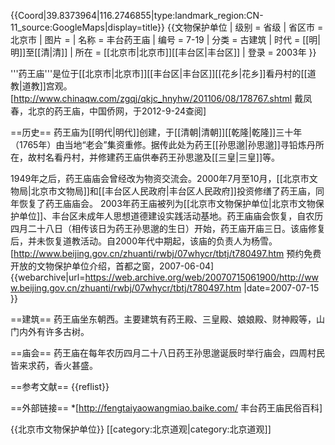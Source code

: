 {{Coord|39.8373964|116.2746855|type:landmark_region:CN-11_source:GoogleMaps|display=title}}
{{文物保护单位
| 级别 = 省级
| 省区市 = 北京市
| 图片 = 
| 名称 = 丰台药王庙
| 编号 = 7-19
| 分类 = 古建筑
| 时代 = [[明|明]]至[[清|清]]
| 所在 = [[北京市|北京市]][[丰台区|丰台区]]
| 登录 = 2003年
}}

'''药王庙'''是位于[[北京市|北京市]][[丰台区|丰台区]][[花乡|花乡]]看丹村的[[道教|道教]]宫观。<ref name=zgqw>[http://www.chinaqw.com/zgqj/qkjc_hnyhw/201106/08/178767.shtml 戴凤春，北京的药王庙，中国侨网，于2012-9-24查阅]</ref>

==历史==
药王庙为[[明代|明代]]创建，于[[清朝|清朝]][[乾隆|乾隆]]三十年（1765年）由当地“老会”集资重修。据传此处为药王[[孙思邈|孙思邈]]寻铅炼丹所在，故村名看丹村，并修建药王庙供奉药王孙思邈及[[三皇|三皇]]等。<ref name=zgqw/>

1949年之后，药王庙庙会曾经改为物资交流会。2000年7月至10月，[[北京市文物局|北京市文物局]]和[[丰台区人民政府|丰台区人民政府]]投资修缮了药王庙，同年恢复了药王庙庙会。 2003年药王庙被列为[[北京市文物保护单位|北京市文物保护单位]]、丰台区未成年人思想道德建设实践活动基地。药王庙庙会恢复，自农历四月二十八日（相传该日为药王孙思邈的生日）开始，药王庙开庙三日。该庙修复后，并未恢复道教活动。自2000年代中期起，该庙的负责人为杨雪。<ref name=zgqw/><ref>[http://www.beijing.gov.cn/zhuanti/rwbj/07whycr/tbtj/t780497.htm 预约免费开放的文物保护单位介绍，首都之窗，2007-06-04] {{webarchive|url=https://web.archive.org/web/20070715061900/http://www.beijing.gov.cn/zhuanti/rwbj/07whycr/tbtj/t780497.htm |date=2007-07-15 }}</ref>

==建筑==
药王庙坐东朝西。主要建筑有药王殿、三皇殿、娘娘殿、财神殿等，山门内外有许多古树。<ref name=zgqw/>

==庙会==
药王庙在每年农历四月二十八日药王孙思邈诞辰时举行庙会，四周村民皆来求药，香火甚盛。<ref name=zgqw/>

==参考文献==
{{reflist}}

==外部链接==
*[http://fengtaiyaowangmiao.baike.com/ 丰台药王庙民俗百科]

{{北京市文物保护单位}}
[[category:北京道观|category:北京道观]]